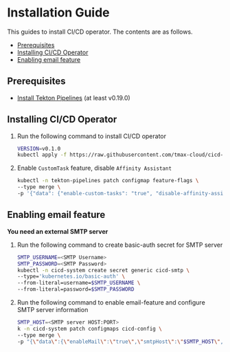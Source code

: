 # Installation Guide

This guides to install CI/CD operator. The contents are as follows.

* [Prerequisites](#prerequisites)
* [Installing CI/CD Operator](#installing-cicd-operator)
* [Enabling email feature](#enabling-email-feature)

## Prerequisites
- [Install Tekton Pipelines](https://github.com/tektoncd/pipeline/blob/master/docs/install.md) (at least v0.19.0)

## Installing CI/CD Operator
1. Run the following command to install CI/CD operator  
   ```bash
   VERSION=v0.1.0
   kubectl apply -f https://raw.githubusercontent.com/tmax-cloud/cicd-operator/$VERSION/config/release.yaml
   ```
2. Enable `CustomTask` feature, disable `Affinity Assistant`
   ```bash
   kubectl -n tekton-pipelines patch configmap feature-flags \
   --type merge \
   -p '{"data": {"enable-custom-tasks": "true", "disable-affinity-assistant": "true"}}'
   ```

## Enabling email feature
**You need an external SMTP server**
1. Run the following command to create basic-auth secret for SMTP server
   ```bash
   SMTP_USERNAME=<SMTP Username>
   SMTP_PASSWORD=<SMTP Password>
   kubectl -n cicd-system create secret generic cicd-smtp \
   --type='kubernetes.io/basic-auth' \
   --from-literal=username=$SMTP_USERNAME \
   --from-literal=password=$SMTP_PASSWORD
   ```
2. Run the following command to enable email-feature and configure SMTP server information
   ```bash
   SMTP_HOST=<SMTP server HOST:PORT>
   k -n cicd-system patch configmaps cicd-config \
   --type merge \
   -p "{\"data\":{\"enableMail\":\"true\",\"smtpHost\":\"$SMTP_HOST\",\"smtpUserSecret\":\"cicd-smtp\"}}"
   ```
